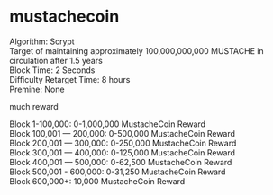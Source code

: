 mustachecoin
============

Algorithm: Scrypt<br>
Target of maintaining approximately 100,000,000,000 MUSTACHE in circulation after 1.5 years<br>
Block Time: 2 Seconds<br>
Difficulty Retarget Time: 8 hours<br>
Premine: None<br>
 
much reward<br>
 
Block 1-100,000: 0-1,000,000 MustacheCoin Reward<br>
Block 100,001 — 200,000: 0-500,000 MustacheCoin Reward<br>
Block 200,001 — 300,000: 0-250,000 MustacheCoin Reward<br>
Block 300,001 — 400,000: 0-125,000 MustacheCoin Reward<br>
Block 400,001 — 500,000: 0-62,500 MustacheCoin Reward<br>
Block 500,001 - 600,000: 0-31,250 MustacheCoin Reward<br>
Block 600,000+: 10,000 MustacheCoin Reward<br>
